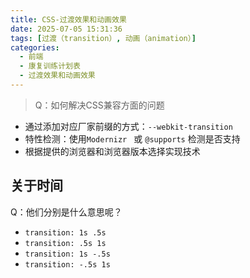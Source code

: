 ```yaml
---
title: CSS-过渡效果和动画效果
date: 2025-07-05 15:31:36
tags: [过渡（transition）, 动画（animation）]
categories:
  - 前端
  - 康复训练计划表
  - 过渡效果和动画效果
---
```


> Q：如何解决CSS兼容方面的问题

- 通过添加对应厂家前缀的方式：`--webkit-transition`
- 特性检测：使用`Modernizr ` 或 `@supports` 检测是否支持
- 根据提供的浏览器和浏览器版本选择实现技术

## 关于时间

Q：他们分别是什么意思呢？
- `transition: 1s .5s`
- `transition: .5s 1s`
- `transition: 1s -.5s`
- `transition: -.5s 1s`